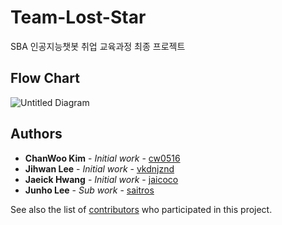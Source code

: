 # Team-Lost-Star

SBA 인공지능챗봇 취업 교육과정 최종 프로젝트

## Flow Chart

![Untitled Diagram](https://user-images.githubusercontent.com/16240290/69394534-9b5e0980-0d1f-11ea-9336-84164832ce31.png)

## Authors

* **ChanWoo Kim** - *Initial work* - [cw0516](https://github.com/cw0516)
* **Jihwan Lee** - *Initial work* - [vkdnjznd](https://github.com/vkdnjznd)
* **Jaeick Hwang** - *Initial work* - [jaicoco](https://github.com/jaicoco)
* **Junho Lee** - *Sub work* - [saitros](https://github.com/saitros)

See also the list of [contributors](https://github.com/saitros/Team-Lost-Star/graphs/contributors) who participated in this project.
